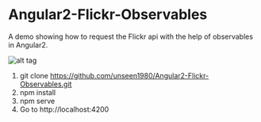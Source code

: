 # Angular2-Flickr-Observables
A demo showing how to request the Flickr api with the help of observables in Angular2.

![alt tag](https://github.com/unseen1980/Angular2-Flickr-Observables/raw/master/Angular%202%20Flickr%20observables(small).gif)

1. git clone https://github.com/unseen1980/Angular2-Flickr-Observables.git
2. npm install
3. npm serve
4. Go to http://localhost:4200
